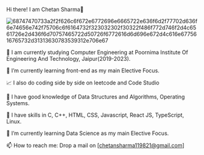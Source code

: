 Hi there! I am Chetan Sharma👋

![68747470733a2f2f626c6f672e6772696e6665722e636f6d2f77702d636f6e74656e742f75706c6f6164732f323032302f30322f486f772d746f2d4c6561726e2d436f6d70757465722d50726f6772616d6d696e672d4c616e6775616765732d31313630783539312e706e67](https://user-images.githubusercontent.com/96348435/206961145-b8dfa58b-c23f-47d9-8861-aa546827f8c2.png)


📕 I am currently studying Computer Engineering at Poornima Institute Of Engineering And Technology, Jaipur(2019-2023).

🌱 I’m currently learning front-end as my main Elective Focus.

📈 I also do  coding side by side on leetcode and Code Studio

🧐 I have good knowledge of Data Structures and Algorithms, Operating Systems.

💯 I have skills in C, C++, HTML, CSS, Javascript, React JS, TypeScript, Linux.

🌱 I’m currently learning Data Science as my main Elective Focus.

📫 How to reach me: Drop a mail on [chetansharma119821@gmail.com]
